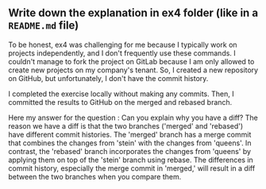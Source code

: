 ## Write down the explanation in ex4 folder (like in a `README.md` file)

To be honest, ex4 was challenging for me because I typically work on projects independently, and I don't frequently use these commands.
I couldn't manage to fork the project on GitLab because I am only allowed to create new projects on my company's tenant.
So, I created a new repository on GitHub, but unfortunately, I don't have the commit history.

I completed the exercise locally without making any commits. Then, I committed the results to GitHub on the merged and rebased branch.

Here my answer for the question : Can you explain why you have a diff?
The reason we have a diff is that the two branches ('merged' and 'rebased') have different commit histories.
The 'merged' branch has a merge commit that combines the changes from 'stein' with the changes from 'queens'.
In contrast, the 'rebased' branch incorporates the changes from 'queens' by applying them on top of the 'stein' branch using rebase.
The differences in commit history, especially the merge commit in 'merged,' will result in a diff between the two branches when you compare them.